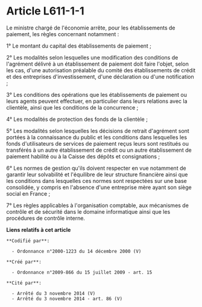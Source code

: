 # Article L611-1-1

Le ministre chargé de l'économie arrête, pour les établissements de paiement, les règles concernant notamment : 

1° Le montant du capital des établissements de paiement ; 

2° Les modalités selon lesquelles une modification des conditions de l'agrément délivré à un établissement de paiement doit
faire l'objet, selon les cas, d'une autorisation préalable du comité des établissements de crédit et des entreprises
d'investissement, d'une déclaration ou d'une notification ; 

3° Les conditions des opérations que les établissements de paiement ou leurs agents peuvent effectuer, en particulier dans
leurs relations avec la clientèle, ainsi que les conditions de la concurrence ; 

4° Les modalités de protection des fonds de la clientèle ; 

5° Les modalités selon lesquelles les décisions de retrait d'agrément sont portées à la connaissance du public et les
conditions dans lesquelles les fonds d'utilisateurs de services de paiement reçus leurs sont restitués ou transférés à un
autre établissement de crédit ou un autre établissement de paiement habilité ou à la Caisse des dépôts et consignations ; 

6° Les normes de gestion qu'ils doivent respecter en vue notamment de garantir leur solvabilité et l'équilibre de leur
structure financière ainsi que les conditions dans lesquelles ces normes sont respectées sur une base consolidée, y compris
en l'absence d'une entreprise mère ayant son siège social en France ; 

7° Les règles applicables à l'organisation comptable, aux mécanismes de contrôle et de sécurité dans le domaine informatique
ainsi que les procédures de contrôle interne.

**Liens relatifs à cet article**

	**Codifié par**:

	  - Ordonnance n°2000-1223 du 14 décembre 2000 (V)

	**Créé par**:

	  - Ordonnance n°2009-866 du 15 juillet 2009 - art. 15

	**Cité par**:

	  - Arrêté du 3 novembre 2014 (V)
	  - Arrêté du 3 novembre 2014 - art. 86 (V)
